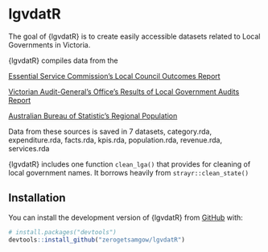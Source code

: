 
<!-- README.md is generated from README.Rmd. Please edit that file -->

# lgvdatR

<!-- badges: start -->
<!-- badges: end -->

The goal of {lgvdatR} is to create easily accessible datasets related to
Local Governments in Victoria.

{lgvdatR} compiles data from the

[Essential Service Commission’s Local Council Outcomes
Report](https://www.esc.vic.gov.au/local-government/rate-capping-outcomes-reports/local-council-outcomes-report-2023)

[Victorian Audit-General’s Office’s Results of Local Government Audits
Report](https://www.audit.vic.gov.au/report/results-2022-23-audits-local-government)

[Australian Bureau of Statistic’s Regional
Population](https://www.abs.gov.au/statistics/people/population/regional-population/latest-release)

Data from these sources is saved in 7 datasets, category.rda,
expenditure.rda, facts.rda, kpis.rda, population.rda, revenue.rda,
services.rda

{lgvdatR} includes one function `clean_lga()` that provides for cleaning
of local government names. It borrows heavily from
`strayr::clean_state()`

## Installation

You can install the development version of {lgvdatR} from
[GitHub](www.github.com/zerogetsamgow) with:

``` r
# install.packages("devtools")
devtools::install_github("zerogetsamgow/lgvdatR")
```
